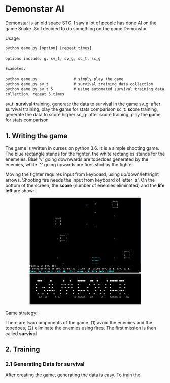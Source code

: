 # Demonstar AI

[Demonstar](http://www.mking.com/demonstar_game.html)
is an old space STG. I saw a lot of people has done AI on the game Snake. So I decided to do something on the game Demonstar.

Usage:

~~~
python game.py [option] [repeat_times]

options include: g, sv_t, sv_g, sc_t, sc_g

Examples:

python game.py                # simply play the game
python game.py sv_t           # survival training data collection
python game.py sv_t 5         # using automated survival training data collection, repeat 5 times
~~~

sv_t: **s**ur**v**ival **t**raining, generate the data to survival in the game
sv_g: after **s**ur**v**ival training, play the **g**ame for stats comparison
sc_t: **sc**ore **t**raining, generate the data to score higher
sc_g: after **sc**ore training, play the **g**ame for stats comparison

## 1. Writing the game

The game is written in curses on python 3.6. It is a simple shooting game. The blue rectangle stands for the fighter, the white rectangles stands for the enemeies. Blue 'v' going downwards are topedoes generated by the enemies, white '^' going upwards are fires shot by the fighter.

Moving the fighter requires input from keyboard, using up/down/left/right arrows. Shooting fire needs the input from keyboard of letter 'z'. On the bottom of the screen, the **score** (number of enemies eliminated) and the **life left** are shown.

<p align="center">
  <img src="https://github.com/piecesofreg09/curses_demon_star/blob/master/Pics/simple_game.PNG" width='350px' />
  <img src="https://github.com/piecesofreg09/curses_demon_star/blob/master/Pics/game_over.PNG" width='350px' />
</p>

Game strategy:

There are two components of the game. (1) avoid the enemies and the topedoes, (2) eliminate the enemies using fires. The first mission is then called **survival**

## 2. Training

### 2.1 Generating Data for survival

After creating the game, generating the data is easy. To train the 
